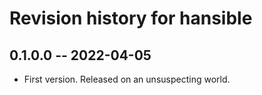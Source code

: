 # Revision history for hansible

## 0.1.0.0 -- 2022-04-05

* First version. Released on an unsuspecting world.
